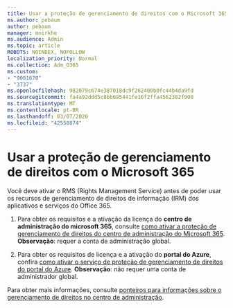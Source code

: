 ```yaml
---
title: Usar a proteção de gerenciamento de direitos com o Microsoft 365
ms.author: pebaum
author: pebaum
manager: mnirkhe
ms.audience: Admin
ms.topic: article
ROBOTS: NOINDEX, NOFOLLOW
localization_priority: Normal
ms.collection: Adm_O365
ms.custom:
- "9001670"
- "3737"
ms.openlocfilehash: 982079c674e387018dc9f262400b0fc44b4da9fd
ms.sourcegitcommit: fa4a92ddd5c8bb695441fe16f2ffa4562382f900
ms.translationtype: MT
ms.contentlocale: pt-BR
ms.lasthandoff: 03/07/2020
ms.locfileid: "42558874"
---
```

# <a name="use-rights-management-protection-with-microsoft-365"></a>Usar a proteção de gerenciamento de direitos com o Microsoft 365

Você deve ativar o RMS (Rights Management Service) antes de poder usar os recursos de gerenciamento de direitos de informação (IRM) dos aplicativos e serviços do Office 365.

1. Para obter os requisitos e a ativação da licença do **centro de administração do microsoft 365**, consulte [como ativar a proteção de gerenciamento de direitos do centro de administração do Microsoft 365](https://docs.microsoft.com/azure/information-protection/activate-office365). **Observação**: requer a conta de administração global.

2. Para obter os requisitos de licença e a ativação do **portal do Azure**, confira [como ativar o serviço de proteção de gerenciamento de direitos do portal do Azure](https://docs.microsoft.com/azure/information-protection/activate-azure). **Observação**: não requer uma conta de administrador global.
 

Para obter mais informações, consulte [ponteiros para informações sobre o gerenciamento de direitos no centro de administração](https://docs.microsoft.com/office365/enterprise/activate-rms-in-office-365).
